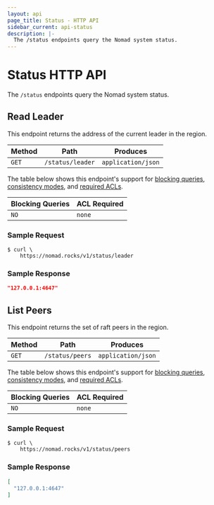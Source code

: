 ```yaml
---
layout: api
page_title: Status - HTTP API
sidebar_current: api-status
description: |-
  The /status endpoints query the Nomad system status.
---
```


# Status HTTP API

The `/status` endpoints query the Nomad system status.

## Read Leader

This endpoint returns the address of the current leader in the region.

| Method | Path                         | Produces                   |
| ------ | ---------------------------- | -------------------------- |
| `GET`  | `/status/leader`             | `application/json`         |

The table below shows this endpoint's support for
[blocking queries](/api/index.html#blocking-queries),
[consistency modes](/api/index.html#consistency-modes), and
[required ACLs](/api/index.html#acls).

| Blocking Queries | ACL Required |
| ---------------- | ------------ |
| `NO`             | `none`       |

### Sample Request

```text
$ curl \
    https://nomad.rocks/v1/status/leader
```

### Sample Response

```json
"127.0.0.1:4647"
```

## List Peers

This endpoint returns the set of raft peers in the region.

| Method | Path                         | Produces                   |
| ------ | ---------------------------- | -------------------------- |
| `GET`  | `/status/peers`              | `application/json`         |

The table below shows this endpoint's support for
[blocking queries](/api/index.html#blocking-queries),
[consistency modes](/api/index.html#consistency-modes), and
[required ACLs](/api/index.html#acls).

| Blocking Queries | ACL Required |
| ---------------- | ------------ |
| `NO`             | `none`       |

### Sample Request

```text
$ curl \
    https://nomad.rocks/v1/status/peers
```

### Sample Response

```json
[
  "127.0.0.1:4647"
]
```
